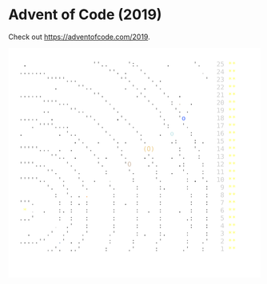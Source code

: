 
# Advent of Code (2019)
Check out https://adventofcode.com/2019.

![](calendar.svg)
               
